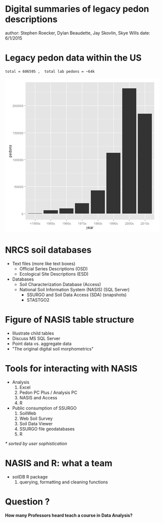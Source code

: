 
Digital summaries of legacy pedon descriptions
========================================================
author: Stephen Roecker, Dylan Beaudette, Jay Skovlin, Skye Wills
date: 6/1/2015


Legacy pedon data within the US
========================================================


```
total = 606595 ,  total lab pedons = ~64k
```

![plot of chunk unnamed-chunk-1](madison_prez-figure/unnamed-chunk-1-1.png) 




NRCS soil databases
========================================================

* Text files (more like text boxes)
    * Official Series Descriptions (OSD)
    * Ecological Site Descriptions (ESD)
* Databases
    * Soil Characterization Database (Access)
    * National Soil Information System (NASIS) (SQL Server)
        * SSURGO and Soil Data Access (SDA) (snapshots) 
        * STASTGO2
        

Figure of NASIS table structure
========================================================
* Illustrate child tables
* Discuss MS SQL Server
* Point data vs. aggregate data
* "The original digital soil morphometrics"


Tools for interacting with NASIS
========================================================
* Analysis
    1. Excel
    2. Pedon PC Plus / Analysis PC
    3. NASIS and Access
    4. R
* Public consumption of SSURGO
    1. SoilWeb
    2. Web Soil Survey
    3. Soil Data Viewer
    4. SSURGO file geodatabases
    5. R

_* sorted by user sophistication_
    
    
NASIS and R: what a team
========================================================
* soilDB R package
    1. querying, formatting and cleaning functions

Question ?
========================================================
**How many Professors heard teach a course in Data Analysis?**
